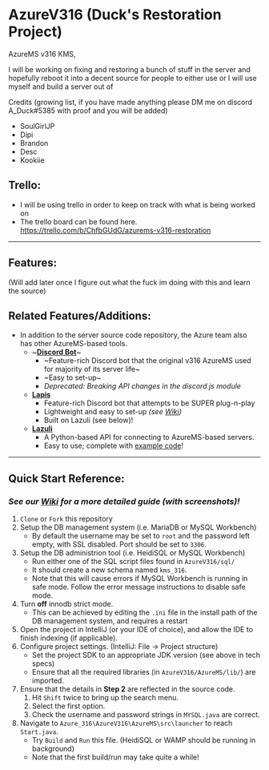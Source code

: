 # AzureV316 (Duck's Restoration Project)
AzureMS v316 KMS,

I will be working on fixing and restoring a bunch of stuff in the server and hopefully reboot it into a decent source for people to either use or I will use myself and build a server out of

Credits (growing list, if you have made anything please DM me on discord A_Duck#5385 with proof and you will be added)
- SoulGirlJP
- Dipi 
- Brandon
- Desc
- Kookiie


## Trello:
 - I will be using trello in order to keep on track with what is being worked on
  - The trello board can be found here. https://trello.com/b/ChfbGUdG/azurems-v316-restoration
---
## Features:
(Will add later once I figure out what the fuck im doing with this and learn the source)


## Related Features/Additions:
- In addition to the server source code repository, the Azure team also has other AzureMS-based tools.
  - ~**[Discord Bot](https://github.com/Bratah123/MapleDiscBot)**~  
      - ~Feature-rich Discord bot that the original v316 AzureMS used for majority of its server life~  
      - ~Easy to set-up~  
    - *Deprecated: Breaking API changes in the discord.js module*  
  - **[Lapis](https://github.com/TEAM-SPIRIT-Productions/Lapis)**  
    - Feature-rich Discord bot that attempts to be SUPER plug-n-play  
    - Lightweight and easy to set-up *(see [Wiki](https://github.com/TEAM-SPIRIT-Productions/Lapis/wiki/General-Flow))*  
    - Built on Lazuli (see below)!  
  - **[Lazuli](https://github.com/TEAM-SPIRIT-Productions/Lazuli)**  
    - A Python-based API for connecting to AzureMS-based servers.  
    - Easy to use; complete with [example code](https://github.com/TEAM-SPIRIT-Productions/Lazuli/wiki/Sample-Code-Fragments#loading-a-database)!  

---
## Quick Start Reference:  
### ***See our [Wiki](https://github.com/SoulGirlJP/AzureV316/wiki/Setup) for a more detailed guide (with screenshots)!***
1. `Clone` or `Fork` this repository
2. Setup the DB management system (i.e. MariaDB or MySQL Workbench)
    - By default the username may be set to `root` and the password left empty, with SSL disabled. Port should be set to `3306`.
3. Setup the DB administrion tool (i.e. HeidiSQL or MySQL Workbench)
    - Run either one of the SQL script files found in `AzureV316/sql/`
    - It should create a new schema named `kms_316`.
    - Note that this will cause errors if MySQL Workbench is running in safe mode. Follow the error message instructions to disable safe mode.
4. Turn **off** innodb strict mode.
    - This can be achieved by editing the `.ini` file in the install path of the DB management system, and requires a restart
5. Open the project in IntelliJ (or your IDE of choice), and allow the IDE to finish indexing (if applicable).
6. Configure project settings. (IntelliJ: File -> Project structure)
    - Set the project SDK to an appropriate JDK version (see above in tech specs)
    - Ensure that all the required libraries (in `AzureV316/AzureMS/lib/`) are imported.
7. Ensure that the details in **Step 2** are reflected in the source code.
    1. Hit `Shift` twice to bring up the search menu.
    2. Select the first option.
    3. Check the username and password strings in `MYSQL.java` are correct.
8. Navigate to `Azure_316\AzureV316\AzureMS\src\launcher` to reach `Start.java`.
    - Try `Build` and `Run` this file. (HeidiSQL or WAMP should be running in background)
    - Note that the first build/run may take quite a while!
